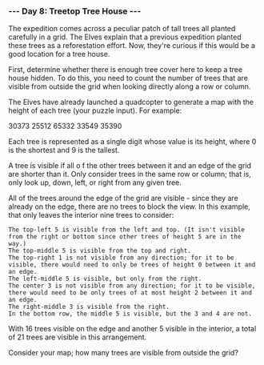 ### --- Day 8: Treetop Tree House ---

The expedition comes across a peculiar patch of tall trees all planted carefully in a grid. 
The Elves explain that a previous expedition planted these trees as a reforestation effort. 
Now, they're curious if this would be a good location for a tree house.

First, determine whether there is enough tree cover here to keep a tree house hidden. 
To do this, you need to count the number of trees that are visible from outside the grid 
when looking directly along a row or column.

The Elves have already launched a quadcopter to generate a map with the height of each tree (your puzzle input). 
For example:

30373
25512
65332
33549
35390

Each tree is represented as a single digit whose value is its height, where 0 is the shortest and 9 is the tallest.

A tree is visible if all o f the other trees between it and an edge of the grid are shorter than it. 
Only consider trees in the same row or column; that is, only look up, down, left, or right from any given tree.

All of the trees around the edge of the grid are visible - since they are already on the edge, 
there are no trees to block the view. In this example, that only leaves the interior nine trees to consider:

    The top-left 5 is visible from the left and top. (It isn't visible from the right or bottom since other trees of height 5 are in the way.)
    The top-middle 5 is visible from the top and right.
    The top-right 1 is not visible from any direction; for it to be visible, there would need to only be trees of height 0 between it and an edge.
    The left-middle 5 is visible, but only from the right.
    The center 3 is not visible from any direction; for it to be visible, there would need to be only trees of at most height 2 between it and an edge.
    The right-middle 3 is visible from the right.
    In the bottom row, the middle 5 is visible, but the 3 and 4 are not.

With 16 trees visible on the edge and another 5 visible in the interior, a total of 21 trees are visible in this arrangement.

Consider your map; how many trees are visible from outside the grid?
